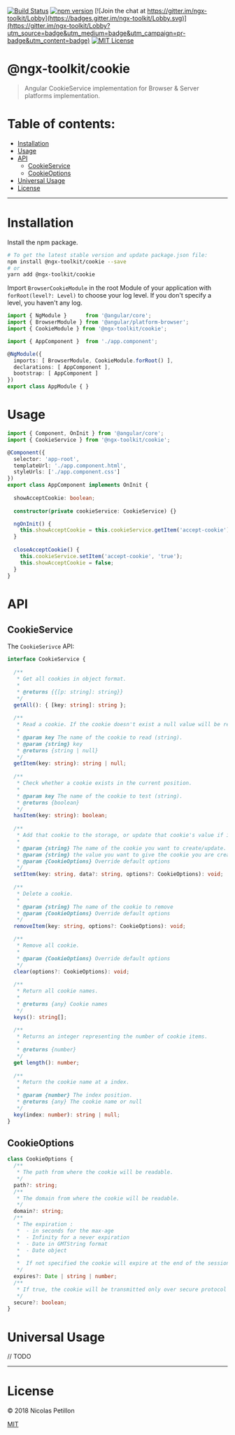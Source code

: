 [![Build Status](https://travis-ci.org/npetillon/ngx-toolkit.svg?branch=master)](https://travis-ci.org/npetillon/ngx-toolkit) 
[![npm version](https://img.shields.io/npm/v/@ngx-toolkit/cookie.svg)](https://www.npmjs.com/package/@ngx-toolkit/cookie) 
[![Join the chat at https://gitter.im/ngx-toolkit/Lobby](https://badges.gitter.im/ngx-toolkit/Lobby.svg)](https://gitter.im/ngx-toolkit/Lobby?utm_source=badge&utm_medium=badge&utm_campaign=pr-badge&utm_content=badge)
[![MIT License](https://img.shields.io/badge/license-MIT-blue.svg?style=flat)](https://github.com/npetillon/ngx-toolkit/blob/master/LICENSE)

# @ngx-toolkit/cookie

> Angular CookieService implementation for Browser & Server platforms implementation.

# Table of contents:
* [Installation](#installation)
* [Usage](#usage)
* [API](#api)
  * [CookieService](#cookieservice)
  * [CookieOptions](#cookieoptions)
* [Universal Usage](#universal-usage)
* [License](#license)

---

# Installation

Install the npm package.

```bash
# To get the latest stable version and update package.json file:
npm install @ngx-toolkit/cookie --save
# or
yarn add @ngx-toolkit/cookie
```

Import `BrowserCookieModule` in the root Module of your application with `forRoot(level?: Level)` to choose your log level. If you don't specify a level, you haven't any log.

```typescript
import { NgModule }      from '@angular/core';
import { BrowserModule } from '@angular/platform-browser';
import { CookieModule } from '@ngx-toolkit/cookie';

import { AppComponent }  from './app.component';

@NgModule({
  imports: [ BrowserModule, CookieModule.forRoot() ],
  declarations: [ AppComponent ],
  bootstrap: [ AppComponent ]
})
export class AppModule { }
```

# Usage

```typescript
import { Component, OnInit } from '@angular/core';
import { CookieService } from '@ngx-toolkit/cookie';

@Component({
  selector: 'app-root',
  templateUrl: './app.component.html',
  styleUrls: ['./app.component.css']
})
export class AppComponent implements OnInit {
  
  showAcceptCookie: boolean;
  
  constructor(private cookieService: CookieService) {}

  ngOnInit() {
    this.showAcceptCookie = this.cookieService.getItem('accept-cookie') !== 'true';
  }
  
  closeAcceptCookie() {
    this.cookieService.setItem('accept-cookie', 'true');
    this.showAcceptCookie = false;
  }
}
```

# API

## CookieService

The `CookieSerivce` API:

```typescript
interface CookieService {
  
  /**
   * Get all cookies in object format.
   *
   * @returns {{[p: string]: string}}
   */
  getAll(): { [key: string]: string };
  
  /**
   * Read a cookie. If the cookie doesn't exist a null value will be returned.
   *
   * @param key The name of the cookie to read (string).
   * @param {string} key
   * @returns {string | null}
   */
  getItem(key: string): string | null;
  
  /**
   * Check whether a cookie exists in the current position.
   *
   * @param key The name of the cookie to test (string).
   * @returns {boolean}
   */
  hasItem(key: string): boolean;
  
  /**
   * Add that cookie to the storage, or update that cookie's value if it already exists.
   *
   * @param {string} The name of the cookie you want to create/update.
   * @param {string} the value you want to give the cookie you are creating/updating.
   * @param {CookieOptions} Override default options
   */
  setItem(key: string, data?: string, options?: CookieOptions): void;
  
  /**
   * Delete a cookie.
   *
   * @param {string} The name of the cookie to remove
   * @param {CookieOptions} Override default options
   */
  removeItem(key: string, options?: CookieOptions): void;

  /**
   * Remove all cookie.
   *
   * @param {CookieOptions} Override default options
   */
  clear(options?: CookieOptions): void;
  
  /**
   * Return all cookie names.
   *
   * @returns {any} Cookie names
   */
  keys(): string[];
  
  /**
   * Returns an integer representing the number of cookie items.
   *
   * @returns {number}
   */
  get length(): number;
  
  /**
   * Return the cookie name at a index.
   *
   * @param {number} The index position.
   * @returns {any} The cookie name or null
   */
  key(index: number): string | null;
}
```

## CookieOptions

```typescript
class CookieOptions {
  /**
   * The path from where the cookie will be readable.
   */
  path?: string;
  /**
   * The domain from where the cookie will be readable.
   */
  domain?: string;
  /**
   * The expiration :
   *  - in seconds for the max-age
   *  - Infinity for a never expiration
   *  - Date in GMTString format
   *  - Date object
   *
   *  If not specified the cookie will expire at the end of the session.
   */
  expires?: Date | string | number;
  /**
   * If true, the cookie will be transmitted only over secure protocol as https.
   */
  secure?: boolean;
}
```

# Universal Usage
// TODO

----

# License
© 2018 Nicolas Petillon

[MIT](https://github.com/npetillon/ngx-toolkit/blob/master/LICENSE)
